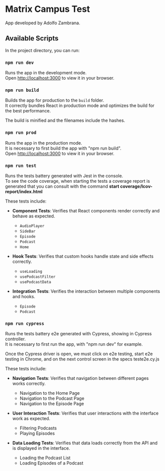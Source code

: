# Matrix Campus Test

App developed by Adolfo Zambrana.

## Available Scripts

In the project directory, you can run:

### `npm run dev`

Runs the app in the development mode.\
Open [http://localhost:3000](http://localhost:3000) to view it in your browser.

### `npm run build`

Builds the app for production to the `build` folder.\
It correctly bundles React in production mode and optimizes the build for the best performance.

The build is minified and the filenames include the hashes.

### `npm run prod`

Runs the app in the production mode.\
It is necessary to first build the app with "npm run build".\
Open [http://localhost:3000](http://localhost:3000) to view it in your browser.

### `npm run test`

Runs the tests battery generated with Jest in the console.\
To see the code coverage, when starting the tests a coverage report is generated that you can consult with the command **start coverage/lcov-report/index.html**

These tests include:

- **Component Tests**: Verifies that React components render correctly and behave as expected.

  - `AudioPlayer`
  - `SideBar`
  - `Episode`
  - `Podcast`
  - `Home`

- **Hook Tests**: Verifies that custom hooks handle state and side effects correctly.

  - `useLoading`
  - `usePodcastFilter`
  - `usePodcastData`

- **Integration Tests**: Verifies the interaction between multiple components and hooks.
  - `Episode`
  - `Podcast`

### `npm run cypress`

Runs the tests battery e2e generated with Cypress, showing in Cypress controller.\
It is necessary to first run the app, with "npm run dev" for example.

Once the Cypress driver is open, we must click on e2e testing, start e2e testing in Chrome, and on the next control screen in the specs teste2e.cy.js

These tests include:

- **Navigation Tests**: Verifies that navigation between different pages works correctly.

  - Navigation to the Home Page
  - Navigation to the Podcast Page
  - Navigation to the Episode Page

- **User Interaction Tests**: Verifies that user interactions with the interface work as expected.

  - Filtering Podcasts
  - Playing Episodes

- **Data Loading Tests**: Verifies that data loads correctly from the API and is displayed in the interface.
  - Loading the Podcast List
  - Loading Episodes of a Podcast
